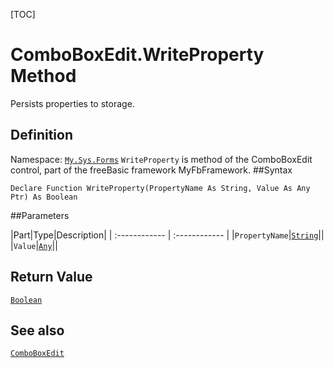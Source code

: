 [TOC]
# ComboBoxEdit.WriteProperty Method
Persists properties to storage.
## Definition
Namespace: [`My.Sys.Forms`](My.Sys.Forms.md)
`WriteProperty` is method of the ComboBoxEdit control, part of the freeBasic framework MyFbFramework.
##Syntax
```freeBasic
Declare Function WriteProperty(PropertyName As String, Value As Any Ptr) As Boolean
```

##Parameters

|Part|Type|Description|
| :------------ | :------------ |
|`PropertyName`|[`String`]("https://www.freebasic.net/wiki/KeyPgString")||
|`Value`|[`Any`]("https://www.freebasic.net/wiki/KeyPgAny")||

## Return Value
[`Boolean`]("https://www.freebasic.net/wiki/KeyPgBoolean")
## See also
[`ComboBoxEdit`](ComboBoxEdit.md)
